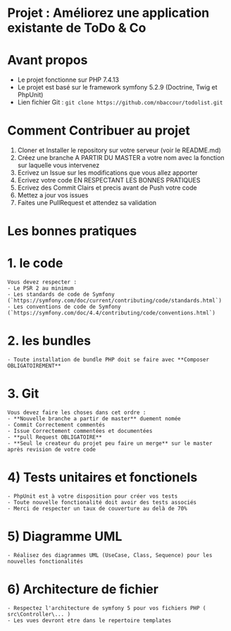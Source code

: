 # Projet : Améliorez une application existante de ToDo & Co


# Avant propos
- Le projet fonctionne sur PHP 7.4.13
- Le projet est basé sur le framework symfony 5.2.9 (Doctrine, Twig et PhpUnit)
- Lien fichier Git : `git clone https://github.com/nbaccour/todolist.git`

# Comment Contribuer au projet

1. Cloner et Installer le repository sur votre serveur (voir le README.md)
2. Créez une branche A PARTIR DU MASTER a votre nom avec la fonction sur laquelle vous intervenez
3. Ecrivez un Issue sur les modifications que vous allez apporter
4. Ecrivez votre code EN RESPECTANT LES BONNES PRATIQUES
5. Ecrivez des Commit Clairs et precis avant de Push votre code
5. Mettez a jour vos issues
5. Faites une PullRequest et attendez sa validation

# Les bonnes pratiques 

   #  1. le code
    Vous devez respecter :
    - Le PSR 2 au minimum
    - Les standards de code de Symfony (`https://symfony.com/doc/current/contributing/code/standards.html`)
    - Les conventions de code de Symfony (`https://symfony.com/doc/4.4/contributing/code/conventions.html`)

   # 2. les bundles
    - Toute installation de bundle PHP doit se faire avec **Composer OBLIGATOIREMENT**

   # 3. Git
    Vous devez faire les choses dans cet ordre : 
    - **Nouvelle branche a partir de master** duement nomée
    - Commit Correctement commentés
    - Issue Correctement commentées et documentées
    - **pull Request OBLIGATOIRE**
    - **Seul le createur du projet peu faire un merge** sur le master après revision de votre code

   # 4) Tests unitaires et fonctionels
    - PhpUnit est à votre disposition pour créer vos tests
    - Toute nouvelle fonctionalité doit avoir des tests associés
    - Merci de respecter un taux de couverture au delà de 70%

   # 5) Diagramme UML
    - Réalisez des diagrammes UML (UseCase, Class, Sequence) pour les  nouvelles fonctionalités

   # 6) Architecture de fichier
    - Respectez l'architecture de symfony 5 pour vos fichiers PHP ( src\Controller\... )
    - Les vues devront etre dans le repertoire templates



